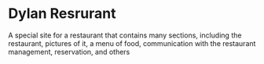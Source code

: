 # Dylan Resrurant
 A special site for a restaurant that contains many sections, including the restaurant, pictures of it, a menu of food, communication with the restaurant management, reservation, and others
